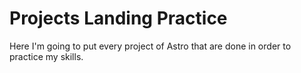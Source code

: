 # Projects Landing Practice

Here I'm going to put every project of Astro that are done in order to practice my skills.
